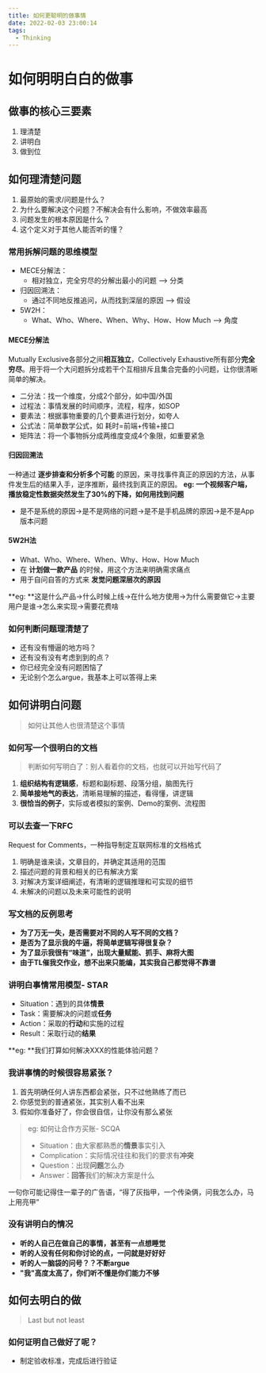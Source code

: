 ```yaml
---
title: 如何更聪明的做事情
date: 2022-02-03 23:00:14
tags:
  - Thinking
---
```


# 如何明明白白的做事

## 做事的核心三要素
1. 理清楚
2. 讲明白
3. 做到位
## 如何理清楚问题

1. 最原始的需求/问题是什么？
2. 为什么要解决这个问题？不解决会有什么影响，不做效率最高
3. 问题发生的根本原因是什么？
4. 这个定义对于其他人能否听的懂？
### 常用拆解问题的思维模型

- MECE分解法：
   - 相对独立，完全穷尽的分解出最小的问题 —> 分类
- 归因回溯法：
   - 通过不同地反推追问，从而找到深层的原因 —> 假设
- 5W2H：
   - What、Who、Where、When、Why、How、How Much —> 角度
#### MECE分解法
Mutually Exclusive各部分之间**相互独立**，Collectively Exhaustive所有部分**完全穷尽**。用于将一个大问题拆分成若干个互相排斥且集合完备的小问题，让你很清晰简单的解决。

- 二分法：找一个维度，分成2个部分，如中国/外国
- 过程法：事情发展的时间顺序，流程，程序，如SOP
- 要素法：根据事物重要的几个要素进行划分，如夸人
- 公式法：简单数学公式，如 耗时=前端+传输+接口
- 矩阵法：将一个事物拆分成两维度变成4个象限，如重要紧急
#### 归因回溯法
一种通过 **逐步排查和分析多个可能** 的原因，来寻找事件真正的原因的方法，从事件发生后的结果入手，逆序推断，最终找到真正的原因。
**eg: 一个视频客户端，播放稳定性数据突然发生了30%的下降，如何用找到问题**

- 是不是系统的原因->是不是网络的问题->是不是手机品牌的原因->是不是App版本问题
#### 5W2H法

-  What、Who、Where、When、Why、How、How Much
-  在 **计划做一款产品** 的时候，用这个方法来明确需求痛点
-  用于自问自答的方式来 **发觉问题深层次的原因**

**eg: **这是什么产品->什么时候上线->在什么地方使用->为什么需要做它->主要用户是谁->怎么来实现->需要花费啥
### 如何判断问题理清楚了

- 还有没有懵逼的地方吗？
- 还有没有没有考虑到到的点？
- 你已经完全没有问题困恼了
- 无论别个怎么argue，我基本上可以答得上来
## 如何讲明白问题
> 如何让其他人也很清楚这个事情

### 如何写一个很明白的文档
> 判断如何写明白了：别人看着你的文档，也就可以开始写代码了

1. **组织结构有逻辑感**，标题和副标题、段落分组，脑图先行
2. **简单接地气的表达**，清晰易理解的描述，看得懂，讲逻辑
3. **很恰当的例子**，实际或者模拟的案例、Demo的案例、流程图
### 可以去查一下RFC
Request for Comments，一种指导制定互联网标准的文档格式 

1. 明确是谁来读，文章目的，并确定其适用的范围
2. 描述问题的背景和相关的已有解决方案
3. 对解决方案详细阐述，有清晰的逻辑推理和可实现的细节
4. 未解决的问题以及未来可能性的说明
### 写文档的反例思考

- **为了万无一失，是否需要对不同的人写不同的文档？**
- **是否为了显示我的牛逼，将简单逻辑写得很复杂？**
- **为了显示我很有“味道”，出现大量赋能、抓手、麻将大图**
- **由于TL催我交作业，想不出来只能编，其实我自己都觉得不靠谱**
### 讲明白事情常用模型- STAR

- Situation：遇到的具体**情景**
- Task：需要解决的问题或**任务**
- Action：采取的**行动**和实施的过程
- Result：采取行动的**结果**

**eg: **我们打算如何解决XXX的性能体验问题？
### 我讲事情的时候很容易紧张？

1. 首先明确任何人讲东西都会紧张，只不过他熟练了而已
2. 你感觉到的普通紧张，其实别人看不出来
3. 假如你准备好了，你会很自信，让你没有那么紧张
> eg: 如何让合作方买账- SCQA
> - Situation：由大家都熟悉的**情景**事实引入
> - Complication：实际情况往往和我们的要求有**冲突**
> - Question：出现**问题**怎么办
> - Answer：**回答**我们的解决方案是什么
> 
一句你可能记得住一辈子的广告语，“得了灰指甲，一个传染俩，问我怎么办，马上用亮甲”

### 没有讲明白的情况 

- **听的人自己在做自己的事情，甚至有一点想睡觉**
- **听的人没有任何和你讨论的点，一问就是好好好**
- **听的人一脑袋的问号？？不断argue**
- **"我"高度太高了，你们听不懂是你们能力不够**
## 如何去明白的做
> Last but not least

### 如何证明自己做好了呢？

- 制定验收标准，完成后进行验证
